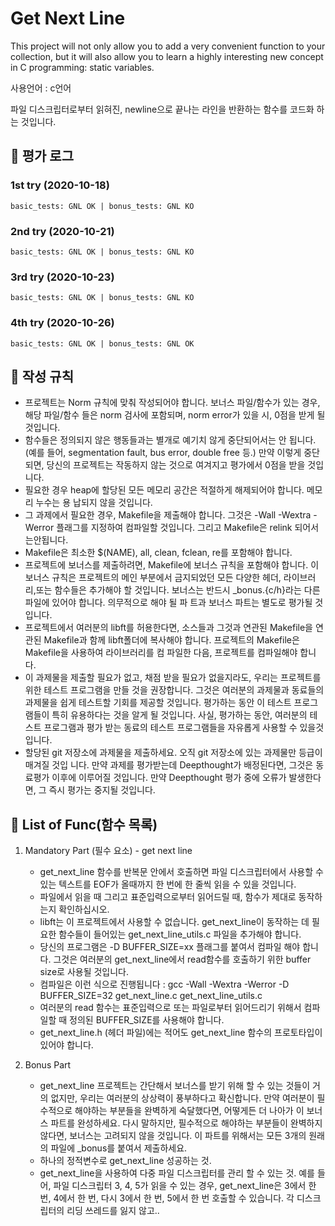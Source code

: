 # Get Next Line

This project will not only allow you to add a very convenient function to your collection, but it will also allow you to learn a highly interesting new concept in C programming: static variables.

사용언어 : c언어

파일 디스크립터로부터 읽혀진, newline으로 끝나는 라인을 반환하는 함수를 코드화 하는 것입니다.

## :blue_book: 평가 로그
### 1st try (2020-10-18)
`basic_tests: GNL OK | bonus_tests: GNL KO`

### 2nd try (2020-10-21)
`basic_tests: GNL OK | bonus_tests: GNL KO`

### 3rd try (2020-10-23)
`basic_tests: GNL OK | bonus_tests: GNL KO`

### 4th try (2020-10-26)
`basic_tests: GNL OK | bonus_tests: GNL OK`


## :blue_book: 작성 규칙
+ 프로젝트는 Norm 규칙에 맞춰 작성되어야 합니다. 보너스 파일/함수가 있는 경우,해당 파일/함수 들은 norm 검사에 포함되며, norm error가 있을 시, 0점을 받게 될것입니다.
+ 함수들은 정의되지 않은 행동들과는 별개로 예기치 않게 중단되어서는 안 됩니다.(예를 들어, segmentation fault, bus error, double free 등.) 만약 이렇게 중단되면, 당신의 프로젝트는 작동하지 않는 것으로 여겨지고 평가에서 0점을 받을 것입니다.
+ 필요한 경우 heap에 할당된 모든 메모리 공간은 적절하게 해제되어야 합니다. 메모리 누수는 용 납되지 않을 것입니다.
+ 그 과제에서 필요한 경우, Makefile을 제출해야 합니다. 그것은 -Wall -Wextra -Werror 플래그를 지정하여 컴파일할 것입니다. 그리고 Makefile은 relink 되어서는안됩니다.
+ Makefile은 최소한 $(NAME), all, clean, fclean, re를 포함해야 합니다.
+ 프로젝트에 보너스를 제출하려면, Makefile에 보너스 규칙을 포함해야 합니다. 이보너스 규칙은 프로젝트의 메인 부분에서 금지되었던 모든 다양한 헤더, 라이브러리,또는 함수들은 추가해야 할 것입니다. 보너스는 반드시 _bonus.{c/h}라는 다른 파일에 있어야 합니다. 의무적으로 해야 될 파 트과 보너스 파트는 별도로 평가될 것입니다.
+ 프로젝트에서 여러분의 libft를 허용한다면, 소스들과 그것과 연관된 Makefile을 연관된 Makefile과 함께 libft폴더에 복사해야 합니다. 프로젝트의 Makefile은 Makefile을 사용하여 라이브러리를 컴 파일한 다음, 프로젝트를 컴파일해야 합니다.
+ 이 과제물을 제출할 필요가 없고, 채점 받을 필요가 없을지라도, 우리는 프로젝트를 위한 테스트 프로그램을 만들 것을 권장합니다. 그것은 여러분의 과제물과 동료들의 과제물을 쉽게 테스트할 기회를 제공할 것입니다. 평가하는 동안 이 테스트 프로그램들이 특히 유용하다는 것을 알게 될 것입니다. 사실, 평가하는 동안, 여러분의 테스트 프로그램과 평가 받는 동료의 테스트 프로그램들을 자유롭게 사용할 수 있을것입니다.
+ 할당된 git 저장소에 과제물을 제출하세요. 오직 git 저장소에 있는 과제물만 등급이매겨질 것입 니다. 만약 과제를 평가받는데 Deepthought가 배정된다면, 그것은 동료평가 이후에 이루어질 것입니다. 만약 Deepthought 평가 중에 오류가 발생한다면, 그 즉시 평가는 중지될 것입니다.

## :blue_book: List of Func(함수 목록)

1. Mandatory Part (필수 요소) - get next line
   + get_next_line 함수를 반복문 안에서 호출하면 파일 디스크립터에서 사용할 수 있는 텍스트를 EOF가 올때까지 한 번에 한 줄씩 읽을 수 있을 것입니다.
   + 파일에서 읽을 때 그리고 표준입력으로부터 읽어드릴 때, 함수가 제대로 동작하는지 확인하십시오.
   + libft는 이 프로젝트에서 사용할 수 없습니다. get_next_line이 동작하는 데 필요한 함수들이 들어있는 get_next_line_utils.c 파일을 추가해야 합니다.
   + 당신의 프로그램은 -D BUFFER_SIZE=xx 플래그를 붙여서 컴파일 해야 합니다. 그것은 여러분의 get_next_line에서 read함수를 호출하기 위한 buffer size로 사용될 것입니다.
   + 컴파일은 이런 식으로 진행됩니다 : gcc -Wall -Wextra -Werror -D BUFFER_SIZE=32 get_next_line.c get_next_line_utils.c
   + 여러분의 read 함수는 표준입력으로 또는 파일로부터 읽어드리기 위해서 컴파일할 때 정의된 BUFFER_SIZE를 사용해야 합니다.
   + get_next_line.h (헤더 파일)에는 적어도 get_next_line 함수의 프로토타입이 있어야 합니다.

2. Bonus Part
   + get_next_line 프로젝트는 간단해서 보너스를 받기 위해 할 수 있는 것들이 거의 없지만, 우리는 여러분의 상상력이 풍부하다고 확신합니다. 만약 여러분이 필수적으로 해야하는 부분들을 완벽하게 숙달했다면, 어떻게든 더 나아가 이 보너스 파트를 완성하세요. 다시 말하지만, 필수적으로 해야하는 부분들이 완벽하지 않다면, 보너스는 고려되지 않을 것입니다. 이 파트를 위해서는 모든 3개의 원래의 파일에 _bonus를 붙여서 제출하세요.
   + 하나의 정적변수로 get_next_line 성공하는 것.
   + get_next_line을 사용하여 다중 파일 디스크립터를 관리 할 수 있는 것. 예를 들어, 파일 디스크립터 3, 4, 5가 읽을 수 있는 경우, get_next_line은 3에서 한 번, 4에서 한 번, 다시 3에서 한 번, 5에서 한 번 호출할 수 있습니다. 각 디스크립터의 리딩 쓰레드를 잃지 않고..
